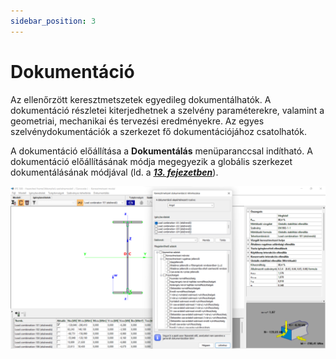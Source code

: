 ```yaml
---
sidebar_position: 3
---
```

# Dokumentáció

<!-- wp:paragraph {"align":"justify"} -->

Az ellenőrzött keresztmetszetek egyedileg dokumentálhatók. A dokumentáció részletei kiterjedhetnek a szelvény paraméterekre, valamint a geometriai, mechanikai és tervezési eredményekre. Az egyes szelvénydokumentációk a szerkezet fő dokumentációjához csatolhatók.

<!-- /wp:paragraph -->

<!-- wp:paragraph {"align":"justify"} -->

A dokumentáció előállítása a **Dokumentálás** menüparanccsal indítható. A dokumentáció előállításának módja megegyezik a globális szerkezet dokumentálásának módjával (ld. a **_[13. fejezetben](../../category/documentation)_**).

<!-- /wp:paragraph -->

<!-- wp:image {"align":"center","id":37572,"width":768,"height":398,"sizeSlug":"large","linkDestination":"media","className":"is-style-editorskit-rounded"} -->

[![](./img/wp-content-uploads-2022-06-scr_szelveny_doku-1-1024x530.png)](https://consteelsoftware.com/wp-content/uploads/2022/06/scr_szelveny_doku-1.png)

<!-- /wp:image -->
